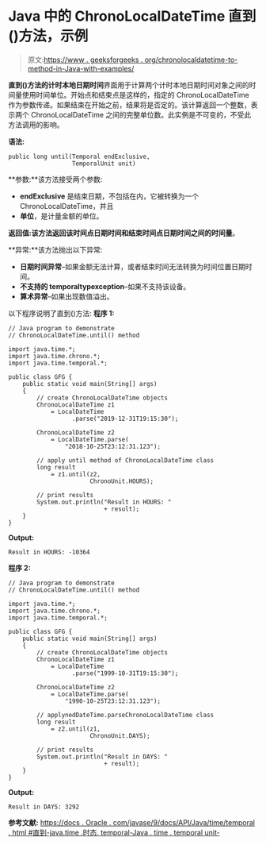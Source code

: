 # Java 中的 ChronoLocalDateTime 直到()方法，示例

> 原文:[https://www . geeksforgeeks . org/chronolocaldatetime-to-method-in-Java-with-examples/](https://www.geeksforgeeks.org/chronolocaldatetime-until-method-in-java-with-examples/)

**直到()**方法的**计时本地日期时间**界面用于计算两个计时本地日期时间对象之间的时间量使用时间单位。开始点和结束点是这样的，指定的 ChronoLocalDateTime 作为参数传递。如果结束在开始之前，结果将是否定的。该计算返回一个整数，表示两个 ChronoLocalDateTime 之间的完整单位数。此实例是不可变的，不受此方法调用的影响。

**语法:**

```
public long until(Temporal endExclusive, 
                  TemporalUnit unit)

```

**参数:**该方法接受两个参数:

*   **endExclusive** 是结束日期，不包括在内，它被转换为一个 ChronoLocalDateTime，并且
*   **单位**，是计量金额的单位。

**返回值:**该方法返回该时间点日期时间和结束时间点日期时间之间的**时间量**。

**异常:**该方法抛出以下异常:

*   **日期时间异常**–如果金额无法计算，或者结束时间无法转换为时间位置日期时间。
*   **不支持的 temporaltypexception**–如果不支持该设备。
*   **算术异常**–如果出现数值溢出。

以下程序说明了直到()方法:
**程序 1:**

```
// Java program to demonstrate
// ChronoLocalDateTime.until() method

import java.time.*;
import java.time.chrono.*;
import java.time.temporal.*;

public class GFG {
    public static void main(String[] args)
    {
        // create ChronoLocalDateTime objects
        ChronoLocalDateTime z1
            = LocalDateTime
                  .parse("2019-12-31T19:15:30");

        ChronoLocalDateTime z2
            = LocalDateTime.parse(
                "2018-10-25T23:12:31.123");

        // apply until method of ChronoLocalDateTime class
        long result
            = z1.until(z2,
                       ChronoUnit.HOURS);

        // print results
        System.out.println("Result in HOURS: "
                           + result);
    }
}
```

**Output:**

```
Result in HOURS: -10364

```

**程序 2:**

```
// Java program to demonstrate
// ChronoLocalDateTime.until() method

import java.time.*;
import java.time.chrono.*;
import java.time.temporal.*;

public class GFG {
    public static void main(String[] args)
    {
        // create ChronoLocalDateTime objects
        ChronoLocalDateTime z1
            = LocalDateTime
                  .parse("1999-10-31T19:15:30");

        ChronoLocalDateTime z2
            = LocalDateTime.parse(
                "1990-10-25T23:12:31.123");

        // applynedDateTime.parseChronoLocalDateTime class
        long result
            = z2.until(z1,
                       ChronoUnit.DAYS);

        // print results
        System.out.println("Result in DAYS: "
                           + result);
    }
}
```

**Output:**

```
Result in DAYS: 3292

```

**参考文献:**
[https://docs . Oracle . com/javase/9/docs/API/Java/time/temporal . html #直到-java.time .时态. temporal-Java . time . temporal unit-](https://docs.oracle.com/javase/9/docs/api/java/time/temporal/Temporal.html#until-java.time.temporal.Temporal-java.time.temporal.TemporalUnit-)